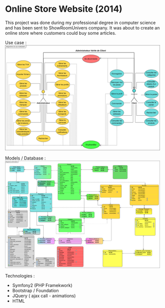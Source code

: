 # Online Store Website (2014)
This project was done during my professional degree in computer science and has been sent to ShowRoomUnivers company.
It was about to create an online store where customers could buy some articles.  

Use case :
![alt text](usecase.png)


Models / Database : 
![alt text](bdd.png)


Technologies : 
- Symfony2 (PHP Framekwork)
- Bootstrap / Foundation
- JQuery ( ajax call - animations)
- HTML
